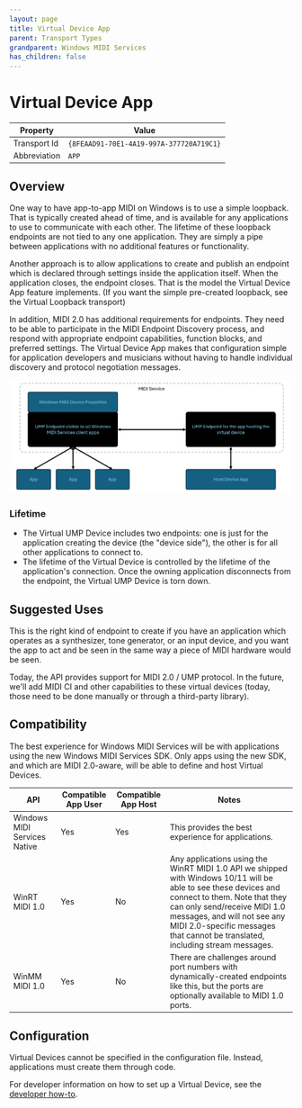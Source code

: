 ```yaml
---
layout: page
title: Virtual Device App
parent: Transport Types
grandparent: Windows MIDI Services
has_children: false
---
```


# Virtual Device App

| Property | Value |
| -------- | ----- |
| Transport Id | `{8FEAAD91-70E1-4A19-997A-377720A719C1}` |
| Abbreviation | `APP` |

## Overview

One way to have app-to-app MIDI on Windows is to use a simple loopback. That is typically created ahead of time, and is available for any applications to use to communicate with each other. The lifetime of these loopback endpoints are not tied to any one application. They are simply a pipe between applications with no additional features or functionality.

Another approach is to allow applications to create and publish an endpoint which is declared through settings inside the application itself. When the application closes, the endpoint closes. That is the model the Virtual Device App feature implements. (If you want the simple pre-created loopback, see the Virtual Loopback transport)

In addition, MIDI 2.0 has additional requirements for endpoints. They need to be able to participate in the MIDI Endpoint Discovery process, and respond with appropriate endpoint capabilities, function blocks, and preferred settings. The Virtual Device App makes that configuration simple for application developers and musicians without having to handle individual discovery and protocol negotiation messages.

![Virtual Device](virtual-device.png)

### Lifetime

* The Virtual UMP Device includes two endpoints: one is just for the application creating the device (the "device side"), the other is for all other applications to connect to. 
* The lifetime of the Virtual Device is controlled by the lifetime of the application's connection. Once the owning application disconnects from the endpoint, the Virtual UMP Device is torn down.

## Suggested Uses

This is the right kind of endpoint to create if you have an application which operates as a synthesizer, tone generator, or an input device, and you want the app to act and be seen in the same way a piece of MIDI hardware would be seen. 

Today, the API provides support for MIDI 2.0 / UMP protocol. In the future, we'll add MIDI CI and other capabilities to these virtual devices (today, those need to be done manually or through a third-party library).

## Compatibility

The best experience for Windows MIDI Services will be with applications using the new Windows MIDI Services SDK. Only apps using the new SDK, and which are MIDI 2.0-aware, will be able to define and host Virtual Devices. 

| API | Compatible App User | Compatible App Host | Notes |
| --- | ---------- | ---------- | ----- |
| Windows MIDI Services Native | Yes | Yes | This provides the best experience for applications. |
| WinRT MIDI 1.0 | Yes | No | Any applications using the WinRT MIDI 1.0 API we shipped with Windows 10/11 will be able to see these devices and connect to them. Note that they can only send/receive MIDI 1.0 messages, and will not see any MIDI 2.0-specific messages that cannot be translated, including stream messages. |
| WinMM MIDI 1.0 | Yes | No | There are challenges around port numbers with dynamically-created endpoints like this, but the ports are optionally available to MIDI 1.0 ports. |

## Configuration

Virtual Devices cannot be specified in the configuration file. Instead, applications must create them through code.

For developer information on how to set up a Virtual Device, see the [developer how-to](../developer-how-to/how-to-create-virtual-ump-device.html).
